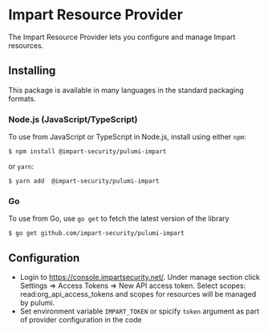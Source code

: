 
# Impart Resource Provider

The Impart Resource Provider lets you configure and manage Impart resources.

## Installing

This package is available in many languages in the standard packaging formats.

### Node.js (JavaScript/TypeScript)

To use from JavaScript or TypeScript in Node.js, install using either `npm`:

    $ npm install @impart-security/pulumi-impart

or `yarn`:

    $ yarn add  @impart-security/pulumi-impart

### Go

To use from Go, use `go get` to fetch the latest version of the library

    $ go get github.com/impart-security/pulumi-impart

## Configuration

- Login to https://console.impartsecurity.net/. Under manage section click Settings => Access Tokens => New API access token. Select scopes: read:org_api_access_tokens and scopes for resources will be managed by pulumi.
- Set environment variable `IMPART_TOKEN` or spicify `token` argument as part of provider configuration in the code

